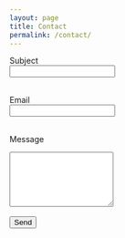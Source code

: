 ```yaml
---
layout: page
title: Contact
permalink: /contact/
---
```


<form id="contact-form">
  <label for="subject">Subject</label><br>
  <input type="text" name="subject" required><br><br>

  <label for="email">Email</label><br>
  <input type="email" name="email" required><br><br>

  <label for="message">Message</label><br>
  <textarea name="message" rows="6" required></textarea><br><br>

  <input type="submit" value="Send">
</form>

<script src="https://www.google.com/recaptcha/api.js?render=6LeF_FcrAAAAAKgzqzmP6gykaXlf5Y4Y_LOi9Bq5"></script>
<script src="/assets/js/contact.js">